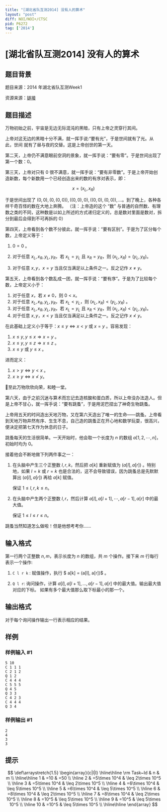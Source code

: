 ```yaml
---
title: "[湖北省队互测2014] 没有人的算术"
layout: "post"
diff: NOI/NOI+/CTSC
pid: P6272
tag: ['2014']
---
```

# [湖北省队互测2014] 没有人的算术
## 题目背景

题目来源：$2014$ 年湖北省队互测Week1

资源来源：[链接](https://tieba.baidu.com/p/3050650090?red_tag=3002680446)
## 题目描述

万物初始之前，宇宙是无边无际混沌的黑暗，只有上帝之灵穿行其间。

上帝对这无边的黑暗十分不满，就一挥手说:“要有光”，于是世间就有了光。从此，世间 就有了昼与夜的交替。这是上帝创世的第一天。

第二天，上帝仍不满意眼前空洞的景象，就一挥手说：“要有零”。于是世间出现了第一个数：$0$。

第三天，上帝对只有 $0$ 很不满意，就一挥手说：“要有非零数”。于是上帝开始创造新数，每个新数用一个已经创造出来的数的有序对表示，即：

$$
x = (x_L, x_R)
$$

于是世间出现了 $(0, 0), (0, (0, 0)), ((0, 0), 0), ((0, 0), (0, 0)), ...$。到了晚上，各种各样千奇百怪的数在大地上奔腾。
（注：上帝造的这个 “数” 与普通的自然数、有理数之类的不同，这种数是以如上所述的方式递归定义的，总是数对里面是数对，拆分到最后会得到不可再拆的 $0$）

第四天，上帝看到各个数不分彼此，就一挥手说：“要有区别”。于是为了区分每个数，上帝定义等于：

1.  $0 = 0$ 。

2.  对于任意 $x_L, x_R, y_L, y_R$，若 $x_L = y_L$ 且 $x_R = y_R$，则 $(x_L, x_R) = (y_L, y_R)$。

3.  对于任意 $x, y$，$x = y$ 当且仅当满足以上条件之一。反之记作 $x \not = y$。

第五天，上帝看到各个数乱成一团，就一挥手说：“要有序”。于是为了比较每个数，上帝定义小于：

1. 对于任意 $x$，若 $x\not = 0$，则 $0 < x$。
2. 对于任意 $x_L, x_R, y_L, y_R$，若 $x_L < y_L$，则 $(x_L, x_R) < (y_L, y_R)$ 。
3. 对于任意 $x_L, x_R, y_L, y_R$，若 $x_L = y_L$ 且 $x_R < y_R$，则 $(x_L, x_R) < (y_L, y_R)$。
4. 对于任意 $x, y$，$x < y$ 当且仅当满足以上条件之一。反之记作 $x\not < y$。

在此基础上定义小于等于：$x ≤ y \iff x < y$ 或 $x = y$ 。容易发现：

1. $x ≤ y, y ≤ x ⇒ x = y$ 。
2. $x ≤ y, y ≤ z ⇒ x ≤ z$ 。
3. $x ≤ y$ 或 $y ≤ x$ 。

进而定义：

1. $x > y \Longleftrightarrow  y < x$ 。
2. $x ≥ y \Longleftrightarrow   x\not < y$。

至此万物欣欣向荣，和睦一堂。

第六天，由于之前沉迷与算术而忘记去造核酸和蛋白质，所以上帝没办法造人。但是上帝不甘心，就一挥手说：“要有跳蚤”，于是用泥巴捏出了神奇生物跳蚤。

上帝用五天的时间造出天地万物，又在第六天造出了唯一的生命——跳蚤。上帝看到天地万物井然有序、生生不息，自己造的跳蚤正在开心地和数学玩耍，很高兴，便决定把第七天作为休息的日子。

跳蚤每天的生活很简单。一天开始时，他会取一个长度为 $n$ 的数组 $a[1,2,\cdots,n]$，初始时均为 $0$。

接着他会不断地做下列两件事之一：

1. 在头脑中产生三个正整数 $l, r, k$，然后把 $a[k]$ 重新赋值为 $(a[l], a[r])$ 。特别地，如果 $l = k$ 或 $r = k$ 也是合法的，这不会导致错误，因为跳蚤总是先默默算出 $(a[l], a[r])$ 再给 $a[k]$ 赋值。

    保证 $1 ≤ l, r, k ≤ n$。

2. 在头脑中产生两个正整数 $l, r$，然后计算 $a[l], a[l + 1], \cdots, a[r − 1], a[r]$ 中的最大值。

     保证 $1 ≤ l ≤ r ≤ n$。

跳蚤当然知道怎么做啦！但是他想考考你……
## 输入格式

第一行两个正整数 $n, m$，表示长度为 $n$ 的数组，共 $m$ 个操作。接下来 $m$ 行每行表示一个操作:

1. `C l r k` : 赋值操作，执行 $ a[k] = (a[l], a[r])$ 。

2. `Q l r`: 询问操作，计算 $a[l], a[l + 1], ..., a[r − 1], a[r]$ 中的最大值。输出最大值对应的下标。 如果有多个最大值那么取下标最小的那一个。
## 输出格式

对于每个询问操作输出一行表示相应的结果。
## 样例

### 样例输入 #1
```
5 10 
C 1 1 1 
C 2 1 2 
Q 1 2 
C 4 4 4 
C 5 5 5 
Q 4 5 
Q 3 3 
C 4 2 3 
C 4 4 4 
Q 3 4
```
### 样例输出 #1
```
2
4
3
3
```
## 提示

$$
\def\arraystretch{1.5}
\begin{array}{c|l|l}
\hline\hline \rm Task~Id & n & m \\
\hline\hline 1 & =10 & =50 \\
\hline 2 & =5\times 10^4 & \leq 2\times 10^5 \\
\hline 3 & =5\times 10^4 & \leq 2\times 10^5 \\
\hline 4 & =6\times 10^4 & \leq 5\times 10^5 \\
\hline 5 & =6\times 10^4 & \leq 5\times 10^5 \\
\hline 6 & =8\times 10^4 & \leq 2\times 10^5 \\
\hline 7 & =8\times 10^4 & \leq 2\times 10^5 \\
\hline 8 & =10^5 & \leq 5\times 10^5 \\
\hline 9 & =10^5 & \leq 5\times 10^5 \\
\hline 10 & =10^5 & \leq 5\times 10^5 \\
\hline\hline
\end{array}
$$
